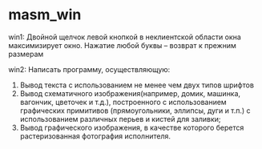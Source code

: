 # masm_win
win1: Двойной щелчок левой кнопкой в неклиентской области окна максимизирует окно.
Нажатие любой буквы – возврат к прежним размерам

win2: Написать программу, осуществляющую:
1. Вывод текста с использованием не менее чем двух типов шрифтов
2. Вывод схематичного изображения(например, домик, машинка, вагончик,
цветочек и т.д.), построенного с использованием графических примитивов
(прямоугольники, эллипсы, дуги и т.п.) с использованием различных перьев и
кистей для заливки;
3. Вывод графического изображения, в качестве которого берется
растеризованная фотография исполнителя.
